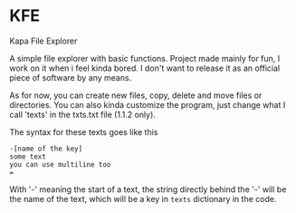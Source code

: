 # KFE
Kapa File Explorer

A simple file explorer with basic functions. Project made mainly for fun, I work on it when i feel kinda bored. 
I don't want to release it as an official piece of software by any means.

As for now, you can create new files, copy, delete and move files or directories. 
You can also kinda customize the program, just change what I call 'texts' in the txts.txt file (1.1.2 only). 

The syntax for these texts goes like this 

```
-[name of the key]
some text
you can use multiline too
=
```

With '-' meaning the start of a text, the string directly behind the '-' will be the name of the text, which will be a key in `texts` dictionary in the code.
